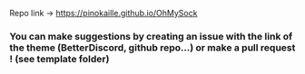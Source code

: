 Repo link -> https://pinokaille.github.io/OhMySock

### You can make suggestions by creating an issue with the link of the theme (BetterDiscord, github repo...) or make a pull request ! (see template folder)
